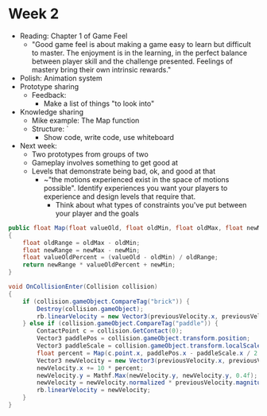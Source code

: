 # Week 2

- Reading: Chapter 1 of Game Feel
    - "Good game feel is about making a game easy to learn but difficult to master. The enjoyment is in the learning, in the perfect balance between player skill and the challenge presented. Feelings of mastery bring their own intrinsic rewards."
- Polish: Animation system
- Prototype sharing
    - Feedback: 
        - Make a list of things "to look into"
- Knowledge sharing
    - Mike example: The Map function
    - Structure:    `
        - Show code, write code, use whiteboard
- Next week:
    - Two prototypes from groups of two
    - Gameplay involves something to get good at
    - Levels that demonstrate being bad, ok, and good at that
        - ~"the  motions experienced exist in the space of motions possible". Identify experiences you want your players to experience and design levels that require that.
            - Think about what types of constraints you've put between your player and the goals


```c#
public float Map(float valueOld, float oldMin, float oldMax, float newMin, float newMax)
{
    float oldRange = oldMax - oldMin;
    float newRange = newMax - newMin;
    float valueOldPercent = (valueOld - oldMin) / oldRange;
    return newRange * valueOldPercent + newMin;
}
```


```c#
void OnCollisionEnter(Collision collision) 
{   
    if (collision.gameObject.CompareTag("brick")) {
        Destroy(collision.gameObject);
        rb.linearVelocity = new Vector3(previousVelocity.x, previousVelocity.y * -1, previousVelocity.z);
    } else if (collision.gameObject.CompareTag("paddle")) {
        ContactPoint c = collision.GetContact(0);
        Vector3 paddlePos = collision.gameObject.transform.position;
        Vector3 paddleScale = collision.gameObject.transform.localScale;
        float percent = Map(c.point.x, paddlePos.x - paddleScale.x / 2, paddlePos.x + paddleScale.x / 2, -1, 1);
        Vector3 newVelocity = new Vector3(previousVelocity.x, previousVelocity.y * -1, previousVelocity.z);
        newVelocity.x += 10 * percent;
        newVelocity.y = Mathf.Max(newVelocity.y, newVelocity.y, 0.4f);
        newVelocity = newVelocity.normalized * previousVelocity.magnitude;
        rb.linearVelocity = newVelocity;
    }
}
```